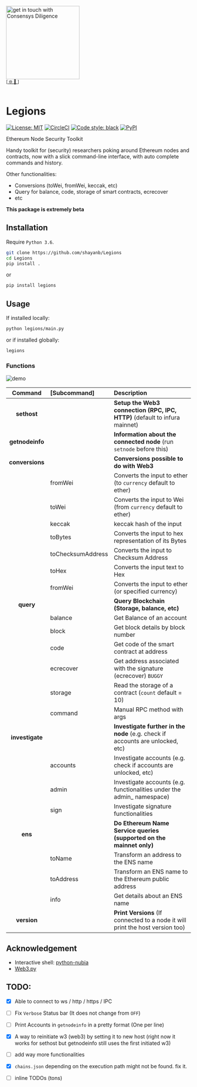 [<img width="200" alt="get in touch with Consensys Diligence" src="https://user-images.githubusercontent.com/2865694/56826101-91dcf380-685b-11e9-937c-af49c2510aa0.png">](https://diligence.consensys.net)<br/>
<sup>
[[  🌐  ](https://diligence.consensys.net)  [  📩  ](mailto:diligence@consensys.net)]
</sup><br/><br/>


# Legions

[![License: MIT](https://img.shields.io/badge/License-MIT-blue.svg)](https://opensource.org/licenses/MIT)
[![CircleCI](https://circleci.com/gh/ConsenSys/Legions/tree/master.svg?style=shield)](https://circleci.com/gh/ConsenSys/Legions/tree/master)
[![Code style: black](https://img.shields.io/badge/code%20style-black-000000.svg)](https://github.com/ambv/black)
[![PyPI](https://img.shields.io/pypi/v/legions.svg)](https://pypi.org/project/legions/)

Ethereum Node Security Toolkit

Handy toolkit for (security) researchers poking around Ethereum nodes and contracts, now with a slick command-line interface, with auto complete commands and history.

Other functionalities:
 - Conversions (toWei, fromWei, keccak, etc)
 - Query for balance, code, storage of smart contracts, ecrecover
 - etc

**This package is extremely beta**

## Installation

Require `Python 3.6`.

```bash
git clone https://github.com/shayanb/Legions
cd Legions
pip install .
```

or

```bash
pip install legions
```


## Usage

If installed locally:
```bash
python legions/main.py
```

or if installed globally:

```bash
legions
```

### Functions

![demo](https://github.com/shayanb/Legions/raw/master/assets/demo.gif "Demo")


|     Command     |   [Subcommand]    |                                  Description                                   |
| :-------------: | :---------------- | :----------------------------------------------------------------------------- |
|   **sethost**   |                   | **Setup the Web3 connection (RPC, IPC, HTTP)** (default to infura mainnet)     |
| **getnodeinfo** |                   | **Information about the connected node** (run `setnode` before this)           |
| **conversions** |                   | **Conversions possible to do with Web3**                                       |
|                 | fromWei           | Converts the input to ether (to `currency` default to ether)                   |
|                 | toWei             | Converts the input to Wei (from `currency` default to ether)                   |
|                 | keccak            | keccak hash of the input                                                       |
|                 | toBytes           | Converts the input to hex representation of its Bytes                          |
|                 | toChecksumAddress | Converts the input to Checksum Address                                         |
|                 | toHex             | Converts the input text to Hex                                                 |
|                 | fromWei           | Converts the input to ether (or specified currency)                            |
|    **query**    |                   | **Query Blockchain (Storage, balance, etc)**                                   |
|                 | balance           | Get Balance of an account                                                      |
|                 | block             | Get block details by block number                                              |
|                 | code              | Get code of the smart contract at address                                      |
|                 | ecrecover         | Get address associated with the signature (ecrecover)  `BUGGY`                 |
|                 | storage           | Read the storage of a contract (`count` default = 10)                          |
|                 | command           | Manual RPC method with args                                                    |
| **investigate** |                   | **Investigate further in the node** (e.g. check if accounts are unlocked, etc) |
|                 | accounts          | Investigate accounts (e.g. check if accounts are unlocked, etc)                |
|                 | admin             | Investigate accounts (e.g. functionalities under the admin_ namespace)         |
|                 | sign              | Investigate signature functionalities                                          |
|     **ens**     |                   | **Do Ethereum Name Service queries (supported on the mainnet only)**           |
|                 | toName            | Transform an address to the ENS name                                           |
|                 | toAddress         | Transform an ENS name to the Ethereum public address                           |
|                 | info              | Get details about an ENS name                                                  |
|   **version**   |                   | **Print Versions** (If connected to a node it will print the host version too) |




## Acknowledgement
 - Interactive shell: [python-nubia](https://github.com/facebookincubator/python-nubia)
 - [Web3.py](https://github.com/ethereum/web3.py/)



## TODO:
  - [x] Able to connect to ws / http / https / IPC
  - [ ] Fix `Verbose` Status bar (It does not change from `OFF`)
  - [ ] Print Accounts in `getnodeinfo` in a pretty format (One per line)
  - [x] A way to reinitiate w3 (web3) by setting it to new host (right now it works for sethost but getnodeinfo still uses the first initiated w3)
  - [ ] add way more functionalities
  - [x] `chains.json` depending on the execution path might not be found. fix it.
  - [ ] inline TODOs (tons)


